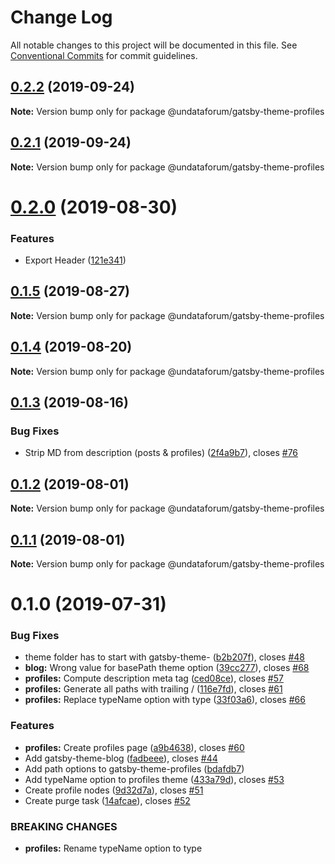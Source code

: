 # Change Log

All notable changes to this project will be documented in this file.
See [Conventional Commits](https://conventionalcommits.org) for commit guidelines.

## [0.2.2](https://github.com/UNDataForum/gatsby-themes/tree/master/themes/gatsby-theme-profiles/compare/@undataforum/gatsby-theme-profiles@0.2.1...@undataforum/gatsby-theme-profiles@0.2.2) (2019-09-24)

**Note:** Version bump only for package @undataforum/gatsby-theme-profiles





## [0.2.1](https://github.com/UNDataForum/gatsby-themes/tree/master/themes/gatsby-theme-profiles/compare/@undataforum/gatsby-theme-profiles@0.2.0...@undataforum/gatsby-theme-profiles@0.2.1) (2019-09-24)

**Note:** Version bump only for package @undataforum/gatsby-theme-profiles





# [0.2.0](https://github.com/UNDataForum/gatsby-themes/tree/master/themes/gatsby-theme-profiles/compare/@undataforum/gatsby-theme-profiles@0.1.5...@undataforum/gatsby-theme-profiles@0.2.0) (2019-08-30)


### Features

* Export Header ([121e341](https://github.com/UNDataForum/gatsby-themes/tree/master/themes/gatsby-theme-profiles/commit/121e341))





## [0.1.5](https://github.com/UNDataForum/gatsby-themes/tree/master/themes/gatsby-theme-profiles/compare/@undataforum/gatsby-theme-profiles@0.1.4...@undataforum/gatsby-theme-profiles@0.1.5) (2019-08-27)

**Note:** Version bump only for package @undataforum/gatsby-theme-profiles





## [0.1.4](https://github.com/UNDataForum/gatsby-themes/tree/master/themes/gatsby-theme-profiles/compare/@undataforum/gatsby-theme-profiles@0.1.3...@undataforum/gatsby-theme-profiles@0.1.4) (2019-08-20)

**Note:** Version bump only for package @undataforum/gatsby-theme-profiles





## [0.1.3](https://github.com/UNDataForum/gatsby-themes/tree/master/themes/gatsby-theme-profiles/compare/@undataforum/gatsby-theme-profiles@0.1.2...@undataforum/gatsby-theme-profiles@0.1.3) (2019-08-16)


### Bug Fixes

* Strip MD from description (posts & profiles) ([2f4a9b7](https://github.com/UNDataForum/gatsby-themes/tree/master/themes/gatsby-theme-profiles/commit/2f4a9b7)), closes [#76](https://github.com/UNDataForum/gatsby-themes/tree/master/themes/gatsby-theme-profiles/issues/76)





## [0.1.2](https://github.com/undataforum/gatsby-themes/compare/@undataforum/gatsby-theme-profiles@0.1.1...@undataforum/gatsby-theme-profiles@0.1.2) (2019-08-01)

**Note:** Version bump only for package @undataforum/gatsby-theme-profiles





## [0.1.1](https://github.com/undataforum/gatsby-themes/compare/@undataforum/gatsby-theme-profiles@0.1.0...@undataforum/gatsby-theme-profiles@0.1.1) (2019-08-01)

**Note:** Version bump only for package @undataforum/gatsby-theme-profiles

# 0.1.0 (2019-07-31)

### Bug Fixes

- theme folder has to start with gatsby-theme- ([b2b207f](https://github.com/undataforum/gatsby-themes/commit/b2b207f)), closes [#48](https://github.com/undataforum/gatsby-themes/issues/48)
- **blog:** Wrong value for basePath theme option ([39cc277](https://github.com/undataforum/gatsby-themes/commit/39cc277)), closes [#68](https://github.com/undataforum/gatsby-themes/issues/68)
- **profiles:** Compute description meta tag ([ced08ce](https://github.com/undataforum/gatsby-themes/commit/ced08ce)), closes [#57](https://github.com/undataforum/gatsby-themes/issues/57)
- **profiles:** Generate all paths with trailing / ([116e7fd](https://github.com/undataforum/gatsby-themes/commit/116e7fd)), closes [#61](https://github.com/undataforum/gatsby-themes/issues/61)
- **profiles:** Replace typeName option with type ([33f03a6](https://github.com/undataforum/gatsby-themes/commit/33f03a6)), closes [#66](https://github.com/undataforum/gatsby-themes/issues/66)

### Features

- **profiles:** Create profiles page ([a9b4638](https://github.com/undataforum/gatsby-themes/commit/a9b4638)), closes [#60](https://github.com/undataforum/gatsby-themes/issues/60)
- Add gatsby-theme-blog ([fadbeee](https://github.com/undataforum/gatsby-themes/commit/fadbeee)), closes [#44](https://github.com/undataforum/gatsby-themes/issues/44)
- Add path options to gatsby-theme-profiles ([bdafdb7](https://github.com/undataforum/gatsby-themes/commit/bdafdb7))
- Add typeName option to profiles theme ([433a79d](https://github.com/undataforum/gatsby-themes/commit/433a79d)), closes [#53](https://github.com/undataforum/gatsby-themes/issues/53)
- Create profile nodes ([9d32d7a](https://github.com/undataforum/gatsby-themes/commit/9d32d7a)), closes [#51](https://github.com/undataforum/gatsby-themes/issues/51)
- Create purge task ([14afcae](https://github.com/undataforum/gatsby-themes/commit/14afcae)), closes [#52](https://github.com/undataforum/gatsby-themes/issues/52)

### BREAKING CHANGES

- **profiles:** Rename typeName option to type
